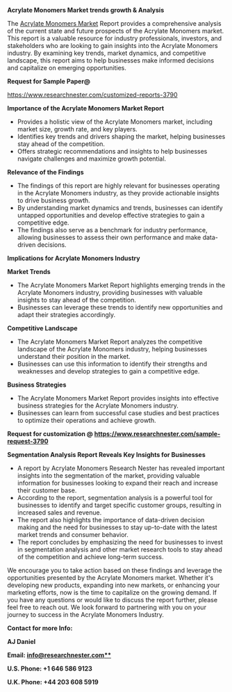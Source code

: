 ﻿<a name="_hlk169704084"></a><a name="_hlk168649135"></a><a name="_hlk167721000"></a>**Acrylate Monomers Market trends growth & Analysis**

The [Acrylate Monomers Market](https://www.researchnester.com/reports/acrylate-monomers-market/3790) Report provides a comprehensive analysis of the current state and future prospects of the Acrylate Monomers market. This report is a valuable resource for industry professionals, investors, and stakeholders who are looking to gain insights into the Acrylate Monomers industry. By examining key trends, market dynamics, and competitive landscape, this report aims to help businesses make informed decisions and capitalize on emerging opportunities.

**Request for Sample Paper@**

<https://www.researchnester.com/customized-reports-3790>

**Importance of the Acrylate Monomers Market Report**

- Provides a holistic view of the Acrylate Monomers market, including market size, growth rate, and key players.
- Identifies key trends and drivers shaping the market, helping businesses stay ahead of the competition.
- Offers strategic recommendations and insights to help businesses navigate challenges and maximize growth potential.

**Relevance of the Findings**	

- The findings of this report are highly relevant for businesses operating in the Acrylate Monomers industry, as they provide actionable insights to drive business growth.
- By understanding market dynamics and trends, businesses can identify untapped opportunities and develop effective strategies to gain a competitive edge.
- The findings also serve as a benchmark for industry performance, allowing businesses to assess their own performance and make data-driven decisions.

**Implications for Acrylate Monomers  Industry**

**Market Trends**

- The Acrylate Monomers Market Report highlights emerging trends in the Acrylate Monomers industry, providing businesses with valuable insights to stay ahead of the competition.
- Businesses can leverage these trends to identify new opportunities and adapt their strategies accordingly.

**Competitive Landscape**

- The Acrylate Monomers Market Report analyzes the competitive landscape of the Acrylate Monomers industry, helping businesses understand their position in the market.
- Businesses can use this information to identify their strengths and weaknesses and develop strategies to gain a competitive edge.

**Business Strategies**

- The Acrylate Monomers Market Report provides insights into effective business strategies for the Acrylate Monomers industry.
- Businesses can learn from successful case studies and best practices to optimize their operations and achieve growth.

**Request for customization @ <https://www.researchnester.com/sample-request-3790>**

**Segmentation Analysis Report Reveals Key Insights for Businesses**

- A report by Acrylate Monomers Research Nester has revealed important insights into the segmentation of the market, providing valuable information for businesses looking to expand their reach and increase their customer base.
- According to the report, segmentation analysis is a powerful tool for businesses to identify and target specific customer groups, resulting in increased sales and revenue.
- The report also highlights the importance of data-driven decision making and the need for businesses to stay up-to-date with the latest market trends and consumer behavior.
- The report concludes by emphasizing the need for businesses to invest in segmentation analysis and other market research tools to stay ahead of the competition and achieve long-term success.

We encourage you to take action based on these findings and leverage the opportunities presented by the Acrylate Monomers market. Whether it's developing new products, expanding into new markets, or enhancing your marketing efforts, now is the time to capitalize on the growing demand. If you have any questions or would like to discuss the report further, please feel free to reach out. We look forward to partnering with you on your journey to success in the Acrylate Monomers Industry.

**Contact for more Info:**

**AJ Daniel**

**Email: [info@researchnester.com**](mailto:info@researchnester.com "mailto:info@researchnester.com")**

**U.S. Phone: +1 646 586 9123**

**U.K. Phone: +44 203 608 5919**




